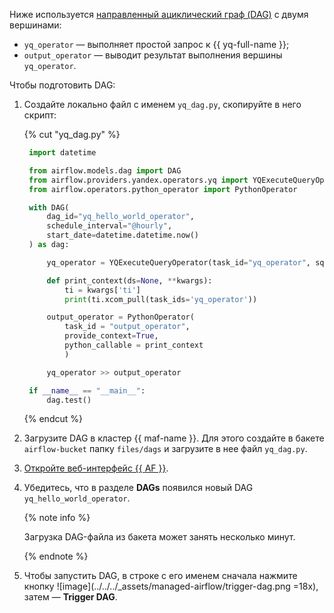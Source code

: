 Ниже используется [направленный ациклический граф (DAG)](../../../managed-airflow/concepts/index.md#about-the-service) с двумя вершинами:
   * `yq_operator` — выполняет простой запрос к {{ yq-full-name }};
   * `output_operator` — выводит результат выполнения вершины `yq_operator`.

Чтобы подготовить DAG:

1. Создайте локально файл с именем `yq_dag.py`, скопируйте в него скрипт:

   {% cut "yq_dag.py" %}

   ```python
    import datetime

    from airflow.models.dag import DAG
    from airflow.providers.yandex.operators.yq import YQExecuteQueryOperator
    from airflow.operators.python_operator import PythonOperator

    with DAG(
        dag_id="yq_hello_world_operator",
        schedule_interval="@hourly",
        start_date=datetime.datetime.now()
    ) as dag:

        yq_operator = YQExecuteQueryOperator(task_id="yq_operator", sql="SELECT 'Hello, world!'")

        def print_context(ds=None, **kwargs):
            ti = kwargs['ti']
            print(ti.xcom_pull(task_ids='yq_operator'))

        output_operator = PythonOperator(
            task_id = "output_operator",
            provide_context=True,
            python_callable = print_context
            )

        yq_operator >> output_operator

    if __name__ == "__main__":
        dag.test()
   ```

   {% endcut %}

1. Загрузите DAG в кластер {{ maf-name }}. Для этого создайте в бакете `airflow-bucket` папку `files/dags` и загрузите в нее файл `yq_dag.py`.
1. [Откройте веб-интерфейс {{ AF }}](../../../managed-airflow/operations/af-interfaces.md#web-gui).
1. Убедитесь, что в разделе **DAGs** появился новый DAG `yq_hello_world_operator`.

    {% note info %}

    Загрузка DAG-файла из бакета может занять несколько минут.

    {% endnote %}

1. Чтобы запустить DAG, в строке с его именем сначала нажмите кнопку ![image](../../../_assets/managed-airflow/trigger-dag.png =18x), затем — **Trigger DAG**.